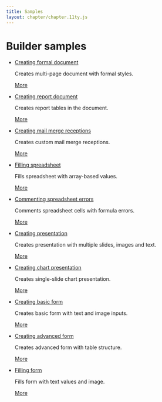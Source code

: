 ```yaml
---
title: Samples
layout: chapter/chapter.11ty.js
---
```

# Builder samples

* [](/docbuilder/buildersamples/createformaldocument)

  [Creating formal document](/docbuilder/buildersamples/createformaldocument)

  Creates multi-page document with formal styles.

  [More](/docbuilder/buildersamples/createformaldocument)

* [](/docbuilder/buildersamples/createreports)

  [Creating report document](/docbuilder/buildersamples/createreports)

  Creates report tables in the document.

  [More](/docbuilder/buildersamples/createreports)

* [](/docbuilder/buildersamples/mailmergereceptions)

  [Creating mail merge receptions](/docbuilder/buildersamples/mailmergereceptions)

  Creates custom mail merge receptions.

  [More](/docbuilder/buildersamples/mailmergereceptions)

* [](/docbuilder/buildersamples/fillspreadsheet)

  [Filling spreadsheet](/docbuilder/buildersamples/fillspreadsheet)

  Fills spreadsheet with array-based values.

  [More](/docbuilder/buildersamples/fillspreadsheet)

* [](/docbuilder/buildersamples/commenterrors)

  [Commenting spreadsheet errors](/docbuilder/buildersamples/commenterrors)

  Comments spreadsheet cells with formula errors.

  [More](/docbuilder/buildersamples/commenterrors)

* [](/docbuilder/buildersamples/createpresentation)

  [Creating presentation](/docbuilder/buildersamples/createpresentation)

  Creates presentation with multiple slides, images and text.

  [More](/docbuilder/buildersamples/createpresentation)

* [](/docbuilder/buildersamples/createchartpresentation)

  [Creating chart presentation](/docbuilder/buildersamples/createchartpresentation)

  Creates single-slide chart presentation.

  [More](/docbuilder/buildersamples/createchartpresentation)

* [](/docbuilder/buildersamples/createbasicform)

  [Creating basic form](/docbuilder/buildersamples/createbasicform)

  Creates basic form with text and image inputs.

  [More](/docbuilder/buildersamples/createbasicform)

* [](/docbuilder/buildersamples/createadvancedform)

  [Creating advanced form](/docbuilder/buildersamples/createadvancedform)

  Creates advanced form with table structure.

  [More](/docbuilder/buildersamples/createadvancedform)

* [](/docbuilder/buildersamples/fillform)

  [Filling form](/docbuilder/buildersamples/fillform)

  Fills form with text values and image.

  [More](/docbuilder/buildersamples/fillform)
